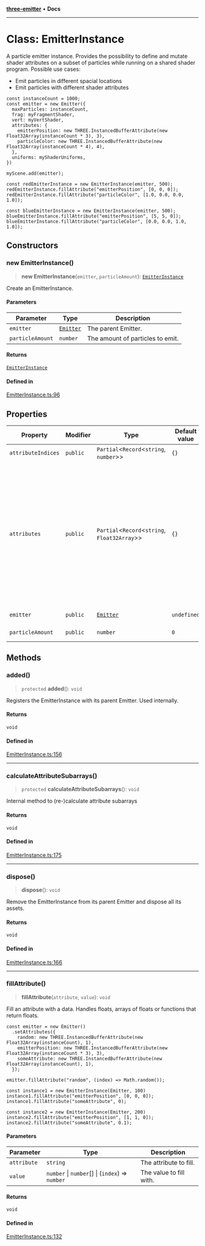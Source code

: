 [**three-emitter**](../index.md) • **Docs**

***

# Class: EmitterInstance

A particle emitter instance.
Provides the possibility to define and mutate shader attributes
on a subset of particles while running on a shared shader program.
Possible use cases:
- Emit particles in different spacial locations
- Emit particles with different shader attributes

```
const instanceCount = 1000;
const emitter = new Emitter({
  maxParticles: instanceCount,
  frag: myFragmentShader,
  vert: myVertShader,
  attributes: {
    emitterPosition: new THREE.InstancedBufferAttribute(new Float32Array(instanceCount * 3), 3),
    particleColor: new THREE.InstancedBufferAttribute(new Float32Array(instanceCount * 4), 4),
  },
  uniforms: myShaderUniforms,
})

myScene.add(emitter);

const redEmitterInstance = new EmitterInstance(emitter, 500);
redEmitterInstance.fillAttribute("emitterPosition", [0, 0, 0]);
redEmitterInstance.fillAttribute("particleColor", [1.0, 0.0, 0.0, 1.0]);

const blueEmitterInstance = new EmitterInstance(emitter, 500);
blueEmitterInstance.fillAttribute("emitterPosition", [5, 5, 0]);
blueEmitterInstance.fillAttribute("particleColor", [0.0, 0.0, 1.0, 1.0]);
```

## Constructors

### new EmitterInstance()

> **new EmitterInstance**(`emitter`, `particleAmount`): [`EmitterInstance`](EmitterInstance.md)

Create an EmitterInstance.

#### Parameters

| Parameter | Type | Description |
| ------ | ------ | ------ |
| `emitter` | [`Emitter`](Emitter.md) | The parent Emitter. |
| `particleAmount` | `number` | The amount of particles to emit. |

#### Returns

[`EmitterInstance`](EmitterInstance.md)

#### Defined in

[EmitterInstance.ts:96](https://github.com/riokoe/three-emitter/blob/main/src/EmitterInstance.ts#L96)

## Properties

| Property | Modifier | Type | Default value | Description | Defined in |
| ------ | ------ | ------ | ------ | ------ | ------ |
| `attributeIndices` | `public` | `Partial`\<`Record`\<`string`, `number`\>\> | `{}` | A map of attributes and the corresponding EventEmitter's index. Used internally to keep track of subarray ranges. | [EmitterInstance.ts:88](https://github.com/riokoe/three-emitter/blob/main/src/EmitterInstance.ts#L88) |
| `attributes` | `public` | `Partial`\<`Record`\<`string`, `Float32Array`\>\> | `{}` | Typed (sub-) arrays for the corresponding shader attribute buffers. `THREE.BufferAttribute` attributes are shared across all instances. `THREE.InstancedBufferAttribute` attributes are per instance subarraus. `const emitter = new Emitter({ maxParticles: 1000, attributes: { sharedAttr: new THREE.BufferAttribute(new Float32Array(12)), distinctAttr1: new THREE.InstancedBufferAttribute(new Float32Array(1000), 1) distinctAttr2: new THREE.InstancedBufferAttribute(new Float32Array(3000), 3) } }); console.log(emitter.geometry.attributes.sharedAttr.array.length); // 12 console.log(emitter.geometry.attributes.distinctAttr1.array.length); // 1000 console.log(emitter.geometry.attributes.distinctAttr2.array.length); // 3000 const instance1 = new EmitterInstance(emitter, 100); console.log(instance1.attributes.sharedAttr.length); // 12 console.log(instance1.attributes.distinctAttr1.length); // 100 console.log(instance1.attributes.distinctAttr2.length); // 300 const instance2 = new EmitterInstance(emitter, 200); console.log(instance2.attributes.sharedAttr.length); // 12 console.log(instance2.attributes.distinctAttr1.length); // 200 console.log(instance2.attributes.distinctAttr2.length); // 600` See `fillAttributes()` for an easy way to manipulate attributes. | [EmitterInstance.ts:82](https://github.com/riokoe/three-emitter/blob/main/src/EmitterInstance.ts#L82) |
| `emitter` | `public` | [`Emitter`](Emitter.md) | `undefined` | The EmitterInstance's parent Emitter. All EmitterInstances will share the same shader program while having access to their own shader attributes. | [EmitterInstance.ts:48](https://github.com/riokoe/three-emitter/blob/main/src/EmitterInstance.ts#L48) |
| `particleAmount` | `public` | `number` | `0` | The amount of particles in the EmitterInstance. Must be smaller/equal to its parent Emitter's maxParticles. | [EmitterInstance.ts:41](https://github.com/riokoe/three-emitter/blob/main/src/EmitterInstance.ts#L41) |

## Methods

### added()

> `protected` **added**(): `void`

Registers the EmitterInstance with its parent Emitter.
Used internally.

#### Returns

`void`

#### Defined in

[EmitterInstance.ts:156](https://github.com/riokoe/three-emitter/blob/main/src/EmitterInstance.ts#L156)

***

### calculateAttributeSubarrays()

> `protected` **calculateAttributeSubarrays**(): `void`

Internal method to (re-)calculate attribute subarrays

#### Returns

`void`

#### Defined in

[EmitterInstance.ts:175](https://github.com/riokoe/three-emitter/blob/main/src/EmitterInstance.ts#L175)

***

### dispose()

> **dispose**(): `void`

Remove the EmitterInstance from its parent Emitter and dispose
all its assets.

#### Returns

`void`

#### Defined in

[EmitterInstance.ts:166](https://github.com/riokoe/three-emitter/blob/main/src/EmitterInstance.ts#L166)

***

### fillAttribute()

> **fillAttribute**(`attribute`, `value`): `void`

Fill an attribute with a data. Handles floats, arrays of floats or
functions that return floats.

```
const emitter = new Emitter()
  .setAttributes({
    random: new THREE.InstancedBufferAttribute(new Float32Array(instanceCount), 1),
    emitterPosition: new THREE.InstancedBufferAttribute(new Float32Array(instanceCount * 3), 3),
    someAttribute: new THREE.InstancedBufferAttribute(new Float32Array(instanceCount), 1),
  });

emitter.fillAttribute("random", (index) => Math.random());

const instance1 = new EmitterInstance(Emitter, 100)
instance1.fillAttribute("emitterPosition", [0, 0, 0]);
instance1.fillAttribute("someAttribute", 0);

const instance2 = new EmitterInstance(Emitter, 200)
instance2.fillAttribute("emitterPosition", [1, 1, 0]);
instance2.fillAttribute("someAttribute", 0.1);
```

#### Parameters

| Parameter | Type | Description |
| ------ | ------ | ------ |
| `attribute` | `string` | The attribute to fill. |
| `value` | `number` \| `number`[] \| (`index`) => `number` | The value to fill with. |

#### Returns

`void`

#### Defined in

[EmitterInstance.ts:132](https://github.com/riokoe/three-emitter/blob/main/src/EmitterInstance.ts#L132)

